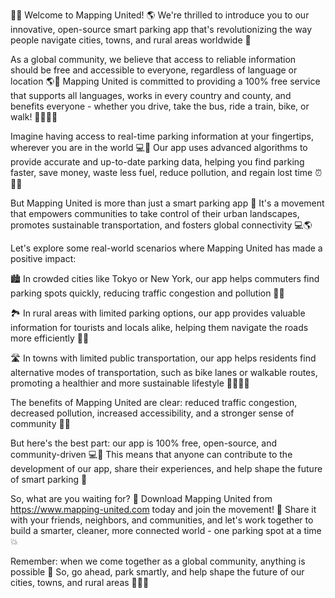 🚗💥 Welcome to Mapping United! 🌎 We're thrilled to introduce you to our innovative, open-source smart parking app that's revolutionizing the way people navigate cities, towns, and rural areas worldwide 🌈

As a global community, we believe that access to reliable information should be free and accessible to everyone, regardless of language or location 🌎💬 Mapping United is committed to providing a 100% free service that supports all languages, works in every country and county, and benefits everyone - whether you drive, take the bus, ride a train, bike, or walk! 🚶‍♂️🚌🚂

Imagine having access to real-time parking information at your fingertips, wherever you are in the world 💻📍 Our app uses advanced algorithms to provide accurate and up-to-date parking data, helping you find parking faster, save money, waste less fuel, reduce pollution, and regain lost time ⏰💸🌟

But Mapping United is more than just a smart parking app 🤔 It's a movement that empowers communities to take control of their urban landscapes, promotes sustainable transportation, and fosters global connectivity 💻🌎

Let's explore some real-world scenarios where Mapping United has made a positive impact:

🏙️ In crowded cities like Tokyo or New York, our app helps commuters find parking spots quickly, reducing traffic congestion and pollution 🚗💨

🏞️ In rural areas with limited parking options, our app provides valuable information for tourists and locals alike, helping them navigate the roads more efficiently 🚗🌄

🛣️ In towns with limited public transportation, our app helps residents find alternative modes of transportation, such as bike lanes or walkable routes, promoting a healthier and more sustainable lifestyle 🚴‍♂️🏃‍♀️

The benefits of Mapping United are clear: reduced traffic congestion, decreased pollution, increased accessibility, and a stronger sense of community 👫💕

But here's the best part: our app is 100% free, open-source, and community-driven 💻🌟 This means that anyone can contribute to the development of our app, share their experiences, and help shape the future of smart parking 🚀

So, what are you waiting for? 🤔 Download Mapping United from https://www.mapping-united.com today and join the movement! 🎉 Share it with your friends, neighbors, and communities, and let's work together to build a smarter, cleaner, more connected world - one parking spot at a time 💥

Remember: when we come together as a global community, anything is possible 🌟 So, go ahead, park smartly, and help shape the future of our cities, towns, and rural areas 👍🏼💪